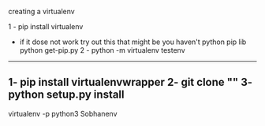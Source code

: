 creating a virtualenv 


1 - pip install virtualenv
* if it dose not work try out this that might be you haven't python pip lib
python get-pip.py
2 - python -m virtualenv testenv 
---------------------------------------------------------------------------
1- pip install virtualenvwrapper
2- git clone ""
3- python setup.py install
--------------------------------------------------------------------------
virtualenv -p python3 Sobhanenv

